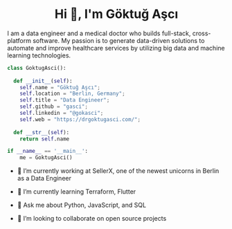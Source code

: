 <h1 align="center">Hi 👋, I'm Göktuğ Aşcı</h1>

I am a data engineer and a medical doctor who builds full-stack, cross-platform software. My passion is to generate data-driven solutions to automate and improve healthcare services by utilizing big data and machine learning technologies.

```python
class GoktugAsci():
    
  def __init__(self):
    self.name = "Göktuğ Aşcı";
    self.location = "Berlin, Germany";
    self.title = "Data Engineer";
    self.github = "gasci";
    self.linkedin = "@gokasci";
    self.web = "https://drgoktugasci.com/";
  
  def __str__(self):
    return self.name

if __name__ == '__main__':
    me = GoktugAsci()
```

- 🔭 I’m currently working at SellerX, one of the newest unicorns in Berlin as a Data Engineer
  
- 🌱 I’m currently learning Terraform, Flutter

- 💬 Ask me about Python, JavaScript, and SQL
  
- 👯 I’m looking to collaborate on open source projects
  

